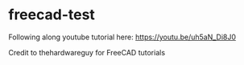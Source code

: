# freecad-test

Following along youtube tutorial here:
https://youtu.be/uh5aN_Di8J0

Credit to thehardwareguy for FreeCAD tutorials
